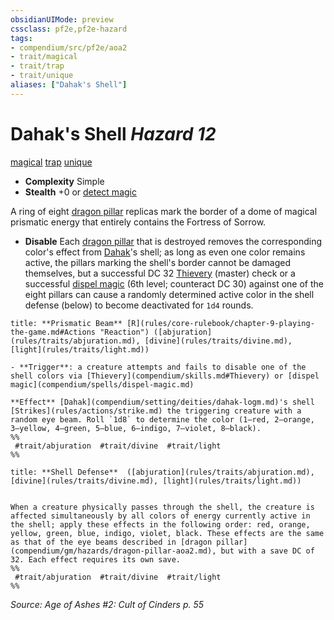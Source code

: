 ```yaml
---
obsidianUIMode: preview
cssclass: pf2e,pf2e-hazard
tags:
- compendium/src/pf2e/aoa2
- trait/magical
- trait/trap
- trait/unique
aliases: ["Dahak's Shell"]
---
```

# Dahak's Shell *Hazard 12*  
[magical](magical.md "Magical Item Trait")  [trap](trap.md "Trap Hazard Trait")  [unique](unique.md "Unique Rarity Trait")  

- **Complexity** Simple
- **Stealth** +0 or [detect magic](Reference/Compendium/Spells/detect-magic.md)  

A ring of eight [dragon pillar](dragon-pillar-aoa2.md) replicas mark the border of a dome of magical prismatic energy that entirely contains the Fortress of Sorrow.

- **Disable** Each [dragon pillar](dragon-pillar-aoa2.md) that is destroyed removes the corresponding color's effect from [Dahak](dahak-logm.md)'s shell; as long as even one color remains active, the pillars marking the shell's border cannot be damaged themselves, but a successful DC 32 [Thievery](skills.md#Thievery) (master) check or a successful [dispel magic](dispel-magic.md) (6th level; counteract DC 30) against one of the eight pillars can cause a randomly determined active color in the shell defense (below) to become deactivated for `1d4` rounds.  

```ad-embed-ability
title: **Prismatic Beam** [R](rules/core-rulebook/chapter-9-playing-the-game.md#Actions "Reaction") ([abjuration](rules/traits/abjuration.md), [divine](rules/traits/divine.md), [light](rules/traits/light.md))

- **Trigger**: a creature attempts and fails to disable one of the shell colors via [Thievery](compendium/skills.md#Thievery) or [dispel magic](compendium/spells/dispel-magic.md)

**Effect** [Dahak](compendium/setting/deities/dahak-logm.md)'s shell [Strikes](rules/actions/strike.md) the triggering creature with a random eye beam. Roll `1d8` to determine the color (1–red, 2–orange, 3–yellow, 4–green, 5–blue, 6–indigo, 7–violet, 8–black).  
%%
 #trait/abjuration  #trait/divine  #trait/light 
%%
```
```ad-embed-ability
title: **Shell Defense**  ([abjuration](rules/traits/abjuration.md), [divine](rules/traits/divine.md), [light](rules/traits/light.md))


When a creature physically passes through the shell, the creature is affected simultaneously by all colors of energy currently active in the shell; apply these effects in the following order: red, orange, yellow, green, blue, indigo, violet, black. These effects are the same as that of the eye beams described in [dragon pillar](compendium/gm/hazards/dragon-pillar-aoa2.md), but with a save DC of 32. Each effect requires its own save.  
%%
 #trait/abjuration  #trait/divine  #trait/light 
%%
```

*Source: Age of Ashes #2: Cult of Cinders p. 55*